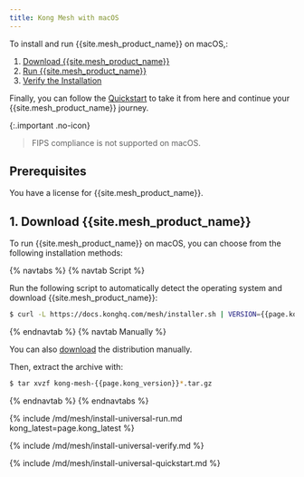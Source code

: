 ```yaml
---
title: Kong Mesh with macOS
---
```


To install and run {{site.mesh_product_name}} on macOS,:

1. [Download {{site.mesh_product_name}}](#1-download-kong-mesh)
1. [Run {{site.mesh_product_name}}](#2-run-kong-mesh)
1. [Verify the Installation](#3-verify-the-installation)

Finally, you can follow the [Quickstart](#4-quickstart) to take it from here
and continue your {{site.mesh_product_name}} journey.

{:.important .no-icon}
> FIPS compliance is not supported on macOS.

## Prerequisites

You have a license for {{site.mesh_product_name}}.

## 1. Download {{site.mesh_product_name}}

To run {{site.mesh_product_name}} on macOS, you can choose from the following
installation methods:

{% navtabs %}
{% navtab Script %}

Run the following script to automatically detect the operating system and
download {{site.mesh_product_name}}:

```sh
$ curl -L https://docs.konghq.com/mesh/installer.sh | VERSION={{page.kong_version}} sh -
```

{% endnavtab %}
{% navtab Manually %}

You can also [download]({{site.links.download}}/mesh-alpine/kong-mesh-{{page.kong_version}}-darwin-amd64.tar.gz)
the distribution manually.

Then, extract the archive with:

```sh
$ tar xvzf kong-mesh-{{page.kong_version}}*.tar.gz
```

{% endnavtab %}
{% endnavtabs %}

{% include /md/mesh/install-universal-run.md kong_latest=page.kong_latest %}

{% include /md/mesh/install-universal-verify.md %}

{% include /md/mesh/install-universal-quickstart.md %}
